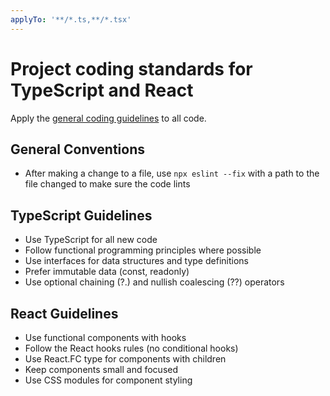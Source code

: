 ```yaml
---
applyTo: '**/*.ts,**/*.tsx'
---
```


# Project coding standards for TypeScript and React

Apply the [general coding guidelines](./general-coding.instructions.md) to all code.

## General Conventions

- After making a change to a file, use `npx eslint --fix` with a path to the file changed to make sure the code lints

## TypeScript Guidelines

- Use TypeScript for all new code
- Follow functional programming principles where possible
- Use interfaces for data structures and type definitions
- Prefer immutable data (const, readonly)
- Use optional chaining (?.) and nullish coalescing (??) operators

## React Guidelines

- Use functional components with hooks
- Follow the React hooks rules (no conditional hooks)
- Use React.FC type for components with children
- Keep components small and focused
- Use CSS modules for component styling
